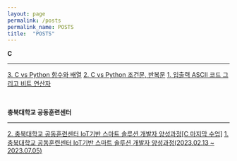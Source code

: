 ```yaml
---
layout: page
permalink: /posts
permalink_name: POSTS
title:  "POSTS"
---
```


**C**

---
<a class="post_link" href="/C/3">3. C vs Python 함수와 배열</a>
<a class="post_link" href="/C/2">2. C vs Python 조건문, 반복문</a>
<a class="post_link" href="/C/1">1. 입출력 ASCII 코드 그리고 비트 연산자</a>

<br>

**충북대학교 공동훈련센터**

---
<a class="post_link" href="/chungbuk_univ/2">2. 충북대학교 공동훈련센터 IoT기반 스마트 솔루션 개발자 양성과정[C 마지막 수업]</a>
<a class="post_link" href="/chungbuk_univ/1">1. 충북대학교 공동훈련센터 IoT기반 스마트 솔루션 개발자 양성과정(2023.02.13 ~ 2023.07.05)</a>
